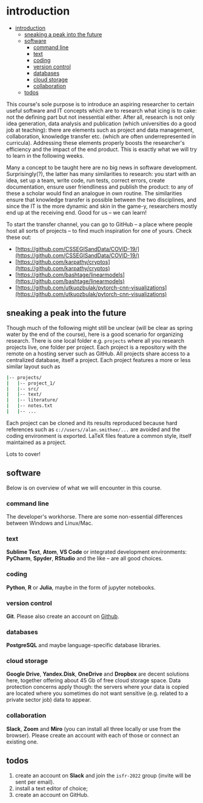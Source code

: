 # introduction

- [introduction](#introduction)
  - [sneaking a peak into the future](#sneaking-a-peak-into-the-future)
  - [software](#software)
    - [command line](#command-line)
    - [text](#text)
    - [coding](#coding)
    - [version control](#version-control)
    - [databases](#databases)
    - [cloud storage](#cloud-storage)
    - [collaboration](#collaboration)
  - [todos](#todos)

This course's sole purpose is to introduce an aspiring researcher to certain useful software and IT concepts which are to research what icing is to cake: not the defining part but not inessential either. After all, research is not only idea generation, data analysis and publication (which universities do a good job at teaching): there are elements such as project and data management, collaboration, knowledge transfer etc. (which are often underrepresented in curricula). Addressing these elements properly boosts the researcher's efficiency and the impact of the end product. This is exactly what we will try to learn in the following weeks.

Many a concept to be taught here are no big news in software development. Surprisingly(?), the latter has many similarities to research: you start with an idea, set up a team, write code, run tests, correct errors, create documentation, ensure user friendliness and publish the product: to any of these a scholar would find an analogue in own routine. The similarities ensure that knowledge transfer is possible between the two disciplines, and since the IT is the more dynamic and skin in the game-y, researchers mostly end up at the receiving end. Good for us &ndash; we can learn!

To start the transfer channel, you can go to GitHub &ndash; a place where people host all sorts of projects &ndash; to find much inspiration for one of yours. Check these out:

- [https://github.com/CSSEGISandData/COVID-19/](https://github.com/CSSEGISandData/COVID-19/)
- [https://github.com/karpathy/cryptos](https://github.com/karpathy/cryptos)
- [https://github.com/bashtage/linearmodels](https://github.com/bashtage/linearmodels)
- [https://github.com/utkuozbulak/pytorch-cnn-visualizations](https://github.com/utkuozbulak/pytorch-cnn-visualizations)

## sneaking a peak into the future

Though much of the following might still be unclear (will be clear as spring water by the end of the course), here is a good scenario for organizing research. There is one local folder e.g. `projects` where all you research projects live, one folder per project. Each project is a repository with the remote on a hosting server such as GitHub. All projects share access to a centralized database, itself a project. Each project features a more or less similar layout such as

```bash
|-- projects/
|   |-- project_1/
|   |-- src/
|   |-- text/
|   |-- literature/
|   |-- notes.txt
|   |-- ...
```

Each project can be cloned and its results reproduced because hard references such as `c://users//alan.smithee/...` are avoided and the coding environment is exported. LaTeX files feature a common style, itself maintained as a project.

Lots to cover!

## software

Below is on overview of what we will encounter in this course.

### command line

The developer's workhorse. There are some non-essential differences between Windows and Linux/Mac.

### text

**Sublime Text**, **Atom**, **VS Code** or integrated development environments: **PyCharm**, **Spyder**, **RStudio** and the like &ndash; are all good choices.

### coding

**Python**, **R** or **Julia**, maybe in the form of jupyter notebooks.

### version control

**Git**. Please also create an account on [Github](https://github.com/).

### databases

**PostgreSQL** and maybe language-specific database libraries.

### cloud storage

**Google Drive**, **Yandex.Disk**, **OneDrive** and **Dropbox** are decent solutions here, together offering about 45 Gb of free cloud storage space. Data protection concerns apply though: the servers where your data is copied are located where you sometimes do not want sensitive (e.g. related to a private sector job) data to appear.

### collaboration

**Slack**, **Zoom** and **Miro** (you can install all three locally or use from the browser). Please create an account with each of those or connect an existing one.

## todos

1. create an account on **Slack** and join the `isfr-2022` group (invite will be sent per email).
2. install a text editor of choice;
3. create an account on GitHub.
